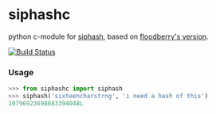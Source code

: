 siphashc
========

python c-module for [siphash][1], based on [floodberry's version][2].

[![Build Status](https://travis-ci.org/cactus/siphashc.png?branch=master)](https://travis-ci.org/cactus/siphashc)

### Usage

~~~ python
>>> from siphashc import siphash
>>> siphash('sixteencharstrng', 'i need a hash of this')
10796923698683394048L
~~~

[1]: https://131002.net/siphash/
[2]: https://github.com/floodyberry/siphash
